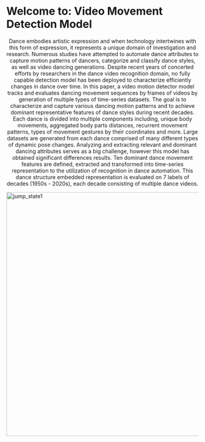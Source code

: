 # Welcome to: Video Movement Detection Model

<p align="center"> Dance embodies artistic expression and when technology intertwines with this form of expression, it represents a unique domain of investigation and research. Numerous studies have attempted to automate dance attributes to capture motion patterns of dancers, categorize and classify dance styles, as well as video dancing generations. Despite recent years of concerted efforts by researchers in the dance video recognition domain, no fully capable detection model has been deployed to characterize efficiently changes in dance over time. In this paper, a video motion detector model tracks and evaluates dancing movement sequences by frames of videos by generation of multiple types of time-series datasets. The goal is to characterize and capture various dancing motion patterns and to achieve dominant representative features of dance styles during recent decades. Each dance is divided into multiple components including, unique body movements, aggregated body parts distances, recurrent movement patterns, types of movement gestures by their coordinates and more. Large datasets are generated from each dance comprised of many different types of dynamic pose changes. Analyzing and extracting relevant and dominant dancing attributes serves as a big challenge, however this model has obtained significant differences results. Ten dominant dance movement features are defined, extracted and transformed into time-series representation to the utilization of recognition in dance automation. This dance structure embedded representation is evaluated on 7 labels of decades (1950s - 2020s), each decade consisting of multiple dance videos. </p>

<img width="640" alt="jump_state1" src="https://github.com/edolior/Video-Movement-Detection-Model/assets/44165771/e14cf28c-1621-4a3d-a8c6-c44edec55462">
